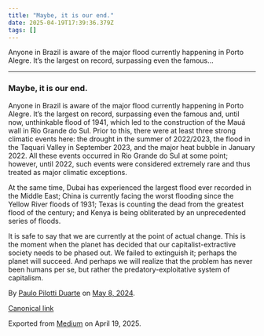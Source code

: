 ```yaml
---
title: "Maybe, it is our end."
date: 2025-04-19T17:39:36.379Z
tags: []
---
```


Anyone in Brazil is aware of the major flood currently happening in Porto Alegre. It’s the largest on record, surpassing even the famous…

* * *

### Maybe, it is our end.

Anyone in Brazil is aware of the major flood currently happening in Porto Alegre. It’s the largest on record, surpassing even the famous and, until now, unthinkable flood of 1941, which led to the construction of the Mauá wall in Rio Grande do Sul. Prior to this, there were at least three strong climatic events here: the drought in the summer of 2022/2023, the flood in the Taquari Valley in September 2023, and the major heat bubble in January 2022. All these events occurred in Rio Grande do Sul at some point; however, until 2022, such events were considered extremely rare and thus treated as major climatic exceptions.

At the same time, Dubai has experienced the largest flood ever recorded in the Middle East; China is currently facing the worst flooding since the Yellow River floods of 1931; Texas is counting the dead from the greatest flood of the century; and Kenya is being obliterated by an unprecedented series of floods.

It is safe to say that we are currently at the point of actual change. This is the moment when the planet has decided that our capitalist-extractive society needs to be phased out. We failed to extinguish it; perhaps the planet will succeed. And perhaps we will realize that the problem has never been humans per se, but rather the predatory-exploitative system of capitalism.

By [Paulo Pilotti Duarte](https://medium.com/@paulopilotti) on [May 8, 2024](https://medium.com/p/45c12e3b11f3).

[Canonical link](https://medium.com/@paulopilotti/maybe-it-is-our-end-45c12e3b11f3)

Exported from [Medium](https://medium.com) on April 19, 2025.